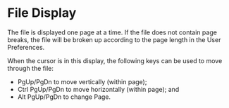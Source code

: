 # File Display

The file is displayed one page at a time. If the file does not contain
page breaks, the file will be broken up according to the page length in
the User Preferences.

When the cursor is in this display, the following keys can be used to
move through the file:

-   PgUp/PgDn to move vertically (within page);
-   Ctrl PgUp/PgDn to move horizontally (within page); and
-   Alt PgUp/PgDn to change Page.
